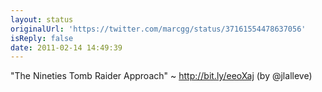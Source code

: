 ```yaml
---
layout: status
originalUrl: 'https://twitter.com/marcgg/status/37161554478637056'
isReply: false
date: 2011-02-14 14:49:39
---
```


"The Nineties Tomb Raider Approach" ~ http://bit.ly/eeoXaj (by @jlalleve)

